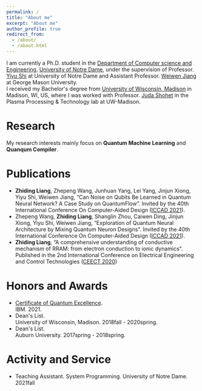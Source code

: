 ```yaml
---
permalink: /
title: "About me"
excerpt: "About me"
author_profile: true
redirect_from: 
  - /about/
  - /about.html
---
```

I am currently a Ph.D. student in the [Department of Computer science and Engineering](https://cse.nd.edu/), [University of Notre Dame](https://www.nd.edu//), under the supervision of Professor. [Yiyu Shi](https://engineering.nd.edu/faculty/yiyu-shi/) at University of Notre Dame and Assistant Professor. [Weiwen Jiang](https://jqub.github.io/) at George Mason University. <br> 
I received my Bachelor's degree from [University of Wisconsin, Madison](https://www.wisc.edu/) in Madison, WI, US, where I was worked with Professor. [Juda Shohet](https://directory.engr.wisc.edu/ece/Faculty/Shohet_J-/) in the Plasma Processing & Technology lab at UW-Madison.

# Research
My research interests mainly focus on **Quantum Machine Learning** and **Quanqum Compiler**.

# Publications
* **Zhiding Liang**, Zhepeng Wang, Junhuan Yang, Lei Yang, Jinjun Xiong, Yiyu Shi, Weiwen Jiang, “Can Noise on Qubits Be Learned in Quantum Neural Network? A Case Study on QuantumFlow”. Invited by the 40th International Conference On
Computer-Aided Design ([ICCAD 2021](https://iccad.com/index.php/)).
* Zhepeng Wang, **Zhiding Liang**, Shanglin Zhou, Caiwen Ding, Jinjun Xiong, Yiyu Shi, Weiwen Jiang, “Exploration of Quantum Neural Architecture by Mixing Quantum Neuron Designs". Invited by the 40th International Conference On
Computer-Aided Design ([ICCAD 2021](https://iccad.com/index.php/)).
* **Zhiding Liang**, “A comprehensive understanding of conductive mechanism of RRAM: from electron conduction to ionic dynamics". Published in the 2nd International Conference on Electrical Engineering and Control Technologies ([CEECT 2020](https://www.ceect.org/))

# Honors and Awards
* [Certificate of Quantum Excellence](https://jqub.github.io/2021/08/27/news_21_08_27-IBMQ/index.html). <br>IBM. 2021.
* Dean's List. <br> University of Wisconsin, Madison. 2018fall - 2020spring.
* Dean's List. <br> Auburn University. 2017spring - 2018spring.


# Activity and Service
* Teaching Assistant. System Programming. University of Notre Dame. 2021fall
<!---Experience--->